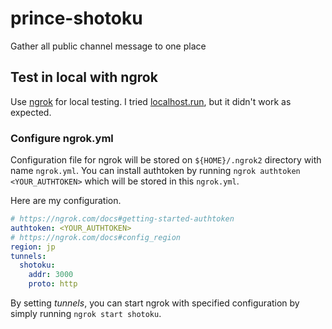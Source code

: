 # prince-shotoku
Gather all public channel message to one place

## Test in local with ngrok

Use [ngrok](https://ngrok.com/) for local testing.
I tried [localhost.run](https://localhost.run/), but it didn't work as expected.

### Configure ngrok.yml

Configuration file for ngrok will be stored on `${HOME}/.ngrok2` directory with name `ngrok.yml`.
You can install authtoken by running `ngrok authtoken <YOUR_AUTHTOKEN>` which will be stored in this `ngrok.yml`.

Here are my configuration.

```yaml
# https://ngrok.com/docs#getting-started-authtoken
authtoken: <YOUR_AUTHTOKEN>
# https://ngrok.com/docs#config_region
region: jp
tunnels:
  shotoku:
    addr: 3000
    proto: http
```

By setting _tunnels_, you can start ngrok with specified configuration by simply running `ngrok start shotoku`.
